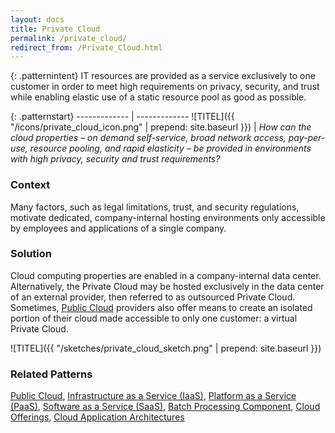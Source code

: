 ```yaml
---
layout: docs
title: Private Cloud
permalink: /private_cloud/
redirect_from: /Private_Cloud.html
---
```


{: .patternintent}
IT resources are provided as a service exclusively to one customer in order to meet high requirements on privacy, security, and trust while enabling elastic use of a static resource pool as good as possible.

{: .patternstart}
------------- | -------------
![TITEL]({{ "/icons/private_cloud_icon.png" | prepend: site.baseurl }})  | *How can the cloud properties – on demand self-service, broad network access, pay-per-use, resource pooling, and rapid elasticity – be provided in environments with high privacy, security and trust requirements?*

### Context

Many factors, such as legal limitations, trust, and security regulations, motivate dedicated, company-internal hosting environments only accessible by employees and applications of a single company.

### Solution

Cloud computing properties are enabled in a company-internal data center. Alternatively, the Private Cloud may be hosted exclusively in the data center of an external provider, then referred to as outsourced Private Cloud. Sometimes, [Public Cloud](/private_cloud/) providers also offer means to create an isolated portion of their cloud made accessible to only one customer: a virtual Private Cloud.
 
![TITEL]({{ "/sketches/private_cloud_sketch.png" | prepend: site.baseurl }})

### Related Patterns

[Public Cloud](/public_cloud/), [Infrastructure as a Service (IaaS)](/infrastructure_as_a_service/), [Platform as a Service (PaaS)](/platform_as_a_service/), [Software as a Service (SaaS)](/software_as_a_service/), [Batch Processing Component](/batch_processing_component/), [Cloud Offerings](/#cloud_offerings), [Cloud Application Architectures](/#cloud_application_architectures)
